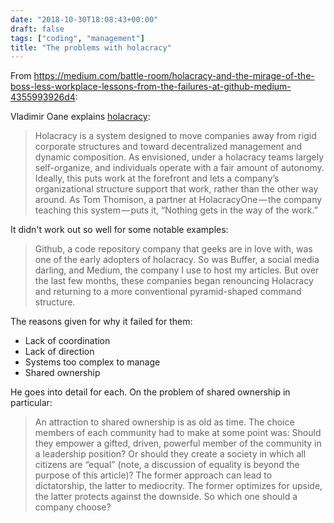 ```yaml
---
date: "2018-10-30T18:08:43+00:00"
draft: false
tags: ["coding", "management"]
title: "The problems with holacracy"
---
```

From https://medium.com/battle-room/holacracy-and-the-mirage-of-the-boss-less-workplace-lessons-from-the-failures-at-github-medium-4355993926d4:


Vladimir Oane explains [holacracy](https://en.wikipedia.org/wiki/Holacracy):

>Holacracy is a system designed to move companies away from rigid corporate structures and toward decentralized management and dynamic composition. As envisioned, under a holacracy teams largely self-organize, and individuals operate with a fair amount of autonomy. Ideally, this puts work at the forefront and lets a company’s organizational structure support that work, rather than the other way around. As Tom Thomison, a partner at HolacracyOne — the company teaching this system — puts it, “Nothing gets in the way of the work.”

It didn't work out so well for some notable examples:

>Github, a code repository company that geeks are in love with, was one of the early adopters of holacracy. So was Buffer, a social media darling, and Medium, the company I use to host my articles. But over the last few months, these companies began renouncing Holacracy and returning to a more conventional pyramid-shaped command structure.

The reasons given for why it failed for them:

- Lack of coordination
- Lack of direction
- Systems too complex to manage
- Shared ownership

He goes into detail for each. On the problem of shared ownership in particular:

>An attraction to shared ownership is as old as time. The choice members of each community had to make at some point was: Should they empower a gifted, driven, powerful member of the community in a leadership position? Or should they create a society in which all citizens are “equal” (note, a discussion of equality is beyond the purpose of this article)? The former approach can lead to dictatorship, the latter to mediocrity. The former optimizes for upside, the latter protects against the downside. So which one should a company choose?